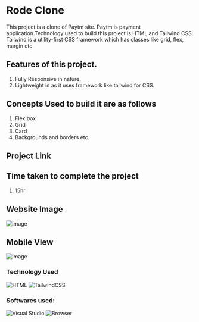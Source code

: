 # Rode Clone

This project is a clone of Paytm site. Paytm is payment application.Technology used to build this project is HTML and Tailwind CSS. Tailwind is a utility-first CSS framework which has classes like grid, flex, margin etc.

## Features of this project.
1. Fully Responsive in nature.
2. Lightweight in as it uses framework like tailwind for CSS.

## Concepts Used to build it are as follows
1. Flex box
2. Grid
3. Card
4. Backgrounds and borders etc.

## Project Link


## Time taken to complete the project
1. 15hr

## Website Image
![image](./Websitescreenshot.png)

## Mobile View
![image](./Mobile.png)

### Technology Used
![HTML](https://img.shields.io/badge/-HTML-green)
![TailwindCSS](https://img.shields.io/badge/-tailwindcss-blue)


### Softwares used:
![Visual Studio](https://img.shields.io/badge/Code--editor-Visual%20Studio-green)
![Browser](https://img.shields.io/badge/Browser-Google--Chrome-green)




